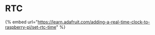 # RTC

{% embed url="https://learn.adafruit.com/adding-a-real-time-clock-to-raspberry-pi/set-rtc-time" %}
